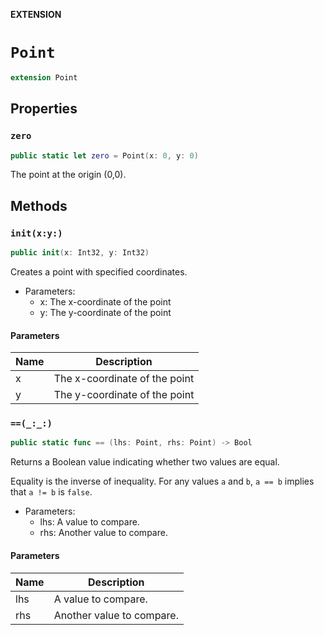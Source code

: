 **EXTENSION**

# `Point`
```swift
extension Point
```

## Properties
### `zero`

```swift
public static let zero = Point(x: 0, y: 0)
```

The point at the origin (0,0).

## Methods
### `init(x:y:)`

```swift
public init(x: Int32, y: Int32)
```

Creates a point with specified coordinates.

- Parameters:
  - x: The x-coordinate of the point
  - y: The y-coordinate of the point

#### Parameters

| Name | Description |
| ---- | ----------- |
| x | The x-coordinate of the point |
| y | The y-coordinate of the point |

### `==(_:_:)`

```swift
public static func == (lhs: Point, rhs: Point) -> Bool
```

Returns a Boolean value indicating whether two values are equal.

Equality is the inverse of inequality. For any values `a` and `b`,
`a == b` implies that `a != b` is `false`.

- Parameters:
  - lhs: A value to compare.
  - rhs: Another value to compare.

#### Parameters

| Name | Description |
| ---- | ----------- |
| lhs | A value to compare. |
| rhs | Another value to compare. |